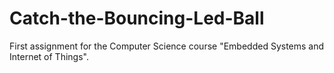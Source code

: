 # Catch-the-Bouncing-Led-Ball

First assignment for the Computer Science course "Embedded Systems and Internet of Things".
